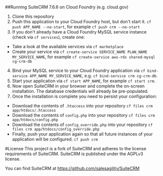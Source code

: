 ##Running SuiteCRM 7.6.6 on Cloud Foundry (e.g. cloud.gov)


1. Clone this repository
2. Push this application to your Cloud Foundry host, but don't start it. `cf push APP_NAME --no-start`, for example `cf push crm --no-start`
3. If you don't already have a Cloud Foundry MySQL service instance (check via `cf services`), create one:
  - Take a look at the available services via `cf marketplace`
  - Create your service via `cf create-service SERVICE_NAME PLAN_NAME MY_SERVICE_NAME`, for example `cf create-service aws-rds shared-mysql cg-crm-db`
4. Bind your MySQL service to your Cloud Foundry application via `cf bind-service APP_NAME MY_SERVICE_NAME`, e.g. `cf bind-service crm cg-crm-db`.
5. Start your application via `cf start APP_NAME`, for example `cf start crm`.
6. Now open SuiteCRM in your browser and complete the on-screen installation. The database credentials will already be pre-populated.
7. Once the installation is complete you need to persist your configuration:
  - Download the contents of `.htaccess` into your repository `cf files crm app/htdocs/.htaccess`
  - Download the contents of `config.php` into your repository `cf files crm app/htdocs/config.php`
  - Download the contents of `config_override.php` into your repository `cf files crm app/htdocs/config_override.php`
  - Finally, push your application again so that all future instances of your application will be configured. `cf push crm`

#License
This project is a fork of SuiteCRM and adheres to the license requirements of SuiteCRM. SuiteCRM is published under the AGPLv3 license.

You can find SuiteCRM at https://github.com/salesagility/SuiteCRM

